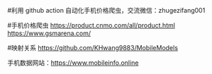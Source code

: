 #利用 github action 自动化手机价格爬虫，交流微信：zhugezifang001

#手机价格爬虫
https://product.cnmo.com/all/product.html 
https://www.gsmarena.com/

#映射关系
https://github.com/KHwang9883/MobileModels

手机数据网站：https://www.mobileinfo.online
